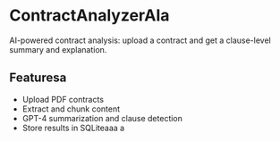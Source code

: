 # ContractAnalyzerAIa

AI-powered contract analysis: upload a contract and get a clause-level summary and explanation.

## Featuresa
- Upload PDF contracts
- Extract and chunk content
- GPT-4 summarization and clause detection
- Store results in SQLiteaaa
a
